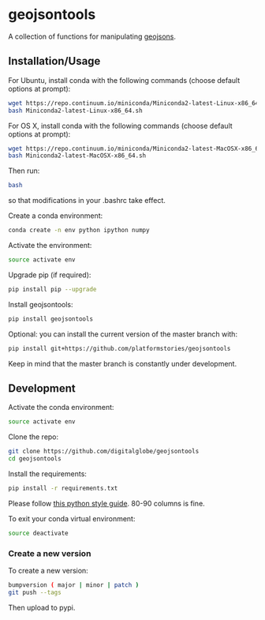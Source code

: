 # geojsontools

A collection of functions for manipulating [geojsons](http://geojson.org/).

## Installation/Usage

For Ubuntu, install conda with the following commands (choose default options at prompt):

```bash
wget https://repo.continuum.io/miniconda/Miniconda2-latest-Linux-x86_64.sh
bash Miniconda2-latest-Linux-x86_64.sh
```

For OS X, install conda with the following commands (choose default options at prompt):

```bash
wget https://repo.continuum.io/miniconda/Miniconda2-latest-MacOSX-x86_64.sh
bash Miniconda2-latest-MacOSX-x86_64.sh
```

Then run:

```bash
bash
```

so that modifications in your .bashrc take effect.

Create a conda environment:

```bash
conda create -n env python ipython numpy
```

Activate the environment:

```bash
source activate env
```

Upgrade pip (if required):

```bash
pip install pip --upgrade
```

Install geojsontools:

```bash
pip install geojsontools
```

Optional: you can install the current version of the master branch with:

```bash
pip install git+https://github.com/platformstories/geojsontools
```

Keep in mind that the master branch is constantly under development.


## Development

Activate the conda environment:

```bash
source activate env
```

Clone the repo:

```bash
git clone https://github.com/digitalglobe/geojsontools
cd geojsontools
```

Install the requirements:

```bash
pip install -r requirements.txt
```

Please follow [this python style guide](https://google.github.io/styleguide/pyguide.html). 80-90 columns is fine.

To exit your conda virtual environment:

```bash
source deactivate
```

### Create a new version

To create a new version:

```bash
bumpversion ( major | minor | patch )
git push --tags
```

Then upload to pypi.
